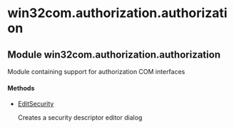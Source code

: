 # win32com.authorization.authorization

## Module win32com\.authorization\.authorization

Module containing support for authorization COM interfaces

#### Methods


  - [EditSecurity](win32com.authorization.authorization.md#win32com.authorization.authorizationeditsecurity)

    Creates a security descriptor editor dialog&nbsp;